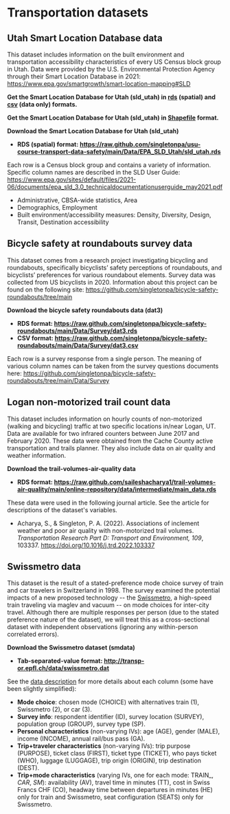 # Transportation datasets

## Utah Smart Location Database data 

This dataset includes information on the built environment and transportation accessibility characteristics of every US Census block group in Utah. Data were provided by the U.S. Environmental Protection Agency through their Smart Location Database in 2021: https://www.epa.gov/smartgrowth/smart-location-mapping#SLD

**Get the Smart Location Database for Utah (sld_utah) in [rds](EPA_SLD_Utah/sld_utah.rds) (spatial) and [csv](EPA_SLD_Utah/sld_utah.csv) (data only) formats.**

**Get the Smart Location Database for Utah (sld_utah) in [Shapefile](EPA_SLD_Utah/sld_utah) format.**

**Download the Smart Location Database for Utah (sld_utah)**
* **RDS (spatial) format: https://raw.github.com/singletonpa/usu-course-transport-data-safety/main/Data/EPA_SLD_Utah/sld_utah.rds**

Each row is a Census block group and contains a variety of information. Specific column names are described in the SLD User Guide: https://www.epa.gov/sites/default/files/2021-06/documents/epa_sld_3.0_technicaldocumentationuserguide_may2021.pdf
* Administrative, CBSA-wide statistics, Area
* Demographics, Employment
* Built environment/accessibility measures: Density, Diversity, Design, Transit, Destination accessibility

## Bicycle safety at roundabouts survey data

This dataset comes from a research project investigating bicycling and roundabouts, specifically bicyclists’ safety perceptions of roundabouts, and bicyclists’ preferences for various roundabout elements. Survey data was collected from US bicyclists in 2020. Information about this project can be found on the following site: https://github.com/singletonpa/bicycle-safety-roundabouts/tree/main

**Download the bicycle safety roundabouts data (dat3)**
* **RDS format: https://raw.github.com/singletonpa/bicycle-safety-roundabouts/main/Data/Survey/dat3.rds**
* **CSV format: https://raw.github.com/singletonpa/bicycle-safety-roundabouts/main/Data/Survey/dat3.csv**

Each row is a survey response from a single person. The meaning of various column names can be taken from the survey questions documents here: https://github.com/singletonpa/bicycle-safety-roundabouts/tree/main/Data/Survey

## Logan non-motorized trail count data

This dataset includes information on hourly counts of non-motorized (walking and bicycling) traffic at two specific locations in/near Logan, UT. Data are available for two infrared counters between June 2017 and February 2020. These data were obtained from the Cache County active transportation and trails planner. They also include data on air quality and weather information. 

**Download the trail-volumes-air-quality data**
* **RDS format: https://raw.github.com/saileshacharya1/trail-volumes-air-quality/main/online-repository/data/intermediate/main_data.rds**

These data were used in the following journal article. See the article for descriptions of the dataset's variables. 
* Acharya, S., & Singleton, P. A. (2022). Associations of inclement weather and poor air quality with non-motorized trail volumes. _Transportation Research Part D: Transport and Environment, 109_, 103337. https://doi.org/10.1016/j.trd.2022.103337

## Swissmetro data

This dataset is the result of a stated-preference mode choice survey of train and car travelers in Switzerland in 1998. The survey examined the potential impacts of a new proposed technology -- the [Swissmetro](https://en.wikipedia.org/wiki/Swissmetro), a high-speed train traveling via maglev and vacuum -- on mode choices for inter-city travel. Although there are multiple responses per person (due to the stated preference nature of the dataset), we will treat this as a cross-sectional dataset with independent observations (ignoring any within-person correlated errors).

**Download the Swissmetro dataset (smdata)**
* **Tab-separated-value format: http://transp-or.epfl.ch/data/swissmetro.dat**

See the [data description](https://transp-or.epfl.ch/documents/technicalReports/CS_SwissmetroDescription.pdf) for more details about each column (some have been slightly simplified):

* **Mode choice**: chosen mode (CHOICE) with alternatives train (1), Swissmetro (2), or car (3).
* **Survey info**: respondent identifier (ID), survey location (SURVEY), population group (GROUP), survey type (SP).
* **Personal characteristics** (non-varying IVs): age (AGE), gender (MALE), income (INCOME), annual rail/bus pass (GA).
* **Trip+traveler characteristics** (non-varying IVs): trip purpose (PURPOSE), ticket class (FIRST), ticket type (TICKET), who pays ticket (WHO), luggage (LUGGAGE), trip origin (ORIGIN), trip destination (DEST).
* **Trip+mode characteristics** (varying IVs, one for each mode: TRAIN_, _CAR_, _SM_): availability (AV), travel time in minutes (TT), cost in Swiss Francs CHF (CO), headway time between departures in minutes (HE) only for train and Swissmetro, seat configuration (SEATS) only for Swissmetro.
